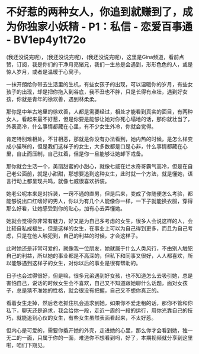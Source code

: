 # 不好惹的两种女人，你追到就赚到了，成为你独家小妖精 - P1：私信 - 恋爱百事通 - BV1ep4y1t72o

(我还没说完呢)，(我还没说完呢)，(我还没说完呢)，这里是Gina频道，看前点赞，订阅，我是你们的干净月亮猪兄，我们一生总是会遇到，形形色色的人，或是惊人岁月，或者是温暖于心窝子。

一抹开朗给你带去生活里的生机，有些女孩子的出现，可以温暖你的岁月，有些女孩子的出现，却是把你拖入到谷底，我不丑也不胖，只是长得有点壮，遇到好女孩，你就是青年的徐欢善，遇到林柔柔。

那你是中年古地里的徐欢善，人都是需要经过，相处才能看到真实的面目，有两种女人，看起来最不好惹，但是你要是能够让她对你死心塌地的话，那你就壮当了，外表高冷，什么事情都藏在心里，有不少女生外冷，你就会觉得。

肯定特别难相处，不甘相恶，那就是你没有办法看到，她内热的时候，是怎么样变成小猫咪的，但是我们这样子的女生，大多数都是口是心非，什么事情都藏在心里，自止而压制，自己扛着，但是你一旦能够让她卸下戒备。

那你就会生活一个，美丽甜蜜的小甜心，就像七威在烂水奇哥霸气高冷，但是在自己老公面前，就是小甜甜，那想要追到这种女生，此时就一个方法，就是懂她，语言行动上都呈现共鸣，就像七威很喜欢拆装。

她老公呢本来是对拆装，一窍不通的直男，但是后来，变成了你随便怎么考验，都能够说出口红嗜好的男人，你以为有几个人能像你一样，一下子就能换衣服，穿得那么好看，让她感受到你的贴心，加有心去弄懂她。

她就会觉得你非常有魅力，好又是为自己多考虑的女生，很多人会说这样的人，会比较自私成福生，但是这样的女生，在事业上可以为自己得到更多，而且为自己考虑，只是在他人触犯到，自己的利益的时候，才会这样子。

此时她还是非常可爱的，就像我一位朋友，她就属于什么人类风行，不由别人触犯自己的利益，所以她的事业都是不高深的，但私下和同事又很好，人人都喜欢，所以能够遇到这样子的女生，对你以后的事业是很有帮助的。

日子也会过得很好，但是嘛，很多兄弟遇到好女孩，也不知道怎么去吸引她，总是害怕自己，说话的时候女生会不喜欢，自己又不知道跟她聊什么话题，面对女孩子，总是猜不准她的性格，就会很没有把握，自己又不想你真正的。

看着女生走掉，然后老老抓住机会追求到她，如果你不爱走租的话，那你不管和你私下，聊天还是追求，我会给你一段，走近一周的一段的运行，用你光靠自己的技巧，就能追到心仪的女生，有些女生虽然表面看起来，不太好惹。

但内心是可爱的，需要你撬开她的外壳，走进她的心里，那么你才会看到她，独一无二的一面，只属于你的一面，难道你不想看到吗，好了，本期视频就分享到这里啦，咱们下期见。

